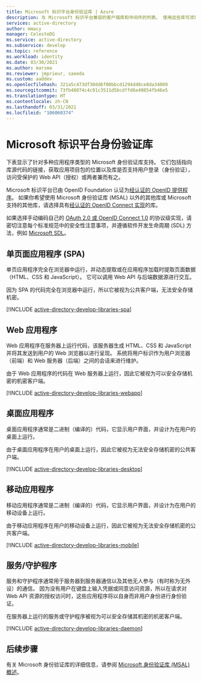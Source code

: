 ```yaml
---
title: Microsoft 标识平台身份验证库 | Azure
description: 与 Microsoft 标识平台兼容的客户端库和中间件的列表。 使用这些库可添加对用户登录（身份验证）和对应用程序的受保护的 Web API 访问（授权）的支持。
services: active-directory
author: mmacy
manager: CelesteDG
ms.service: active-directory
ms.subservice: develop
ms.topic: reference
ms.workload: identity
ms.date: 03/30/2021
ms.author: marsma
ms.reviewer: jmprieur, saeeda
ms.custom: aaddev
ms.openlocfilehash: 321a5c473df30dd6f00bbcd1294d48ce8da34009
ms.sourcegitcommit: 73fb48074c4c91c3511d5bcdffd6e40854fb46e5
ms.translationtype: HT
ms.contentlocale: zh-CN
ms.lasthandoff: 03/31/2021
ms.locfileid: "106060374"
---
```

# <a name="microsoft-identity-platform-authentication-libraries"></a>Microsoft 标识平台身份验证库

下表显示了针对多种应用程序类型的 Microsoft 身份验证库支持。 它们包括指向库源代码的链接，获取应用项目包的位置以及库是否支持用户登录（身份验证），访问受保护的 Web API（授权）或两者兼而有之。

Microsoft 标识平台已由 OpenID Foundation 认证为[经认证的 OpenID 提供程序](https://openid.net/certification/)。 如果你希望使用 Microsoft 身份验证库 (MSAL) 以外的其他库或 Microsoft 支持的其他库，请选择具有[经认证的 OpenID Connect 实现](https://openid.net/developers/certified/)的库。

如果选择手动编码自己的 [OAuth 2.0 或 OpenID Connect 1.0](active-directory-v2-protocols.md) 的协议级实现，请密切注意每个标准规范中的安全性注意事项，并遵循软件开发生命周期 (SDL) 方法，例如 [Microsoft SDL][Microsoft-SDL]。

## <a name="single-page-application-spa"></a>单页面应用程序 (SPA)

单页应用程序完全在浏览器中运行，并动态提取或在应用程序加载时提取页面数据（HTML、CSS 和 JavaScript）。 它可以调用 Web API 与后端数据源进行交互。

因为 SPA 的代码完全在浏览器中运行，所以它被视为公共客户端，无法安全存储机密。

[!INCLUDE [active-directory-develop-libraries-spa](../../../includes/active-directory-develop-libraries-spa.md)]

## <a name="web-application"></a>Web 应用程序

Web 应用程序在服务器上运行代码，该服务器生成 HTML、CSS 和 JavaScript 并将其发送到用户的 Web 浏览器以进行呈现。 系统将用户标识作为用户浏览器（前端）和 Web 服务器（后端）之间的会话来进行维护。

由于 Web 应用程序的代码在 Web 服务器上运行，因此它被视为可以安全存储机密的机密客户端。

[!INCLUDE [active-directory-develop-libraries-webapp](../../../includes/active-directory-develop-libraries-webapp.md)]

## <a name="desktop-application"></a>桌面应用程序

桌面应用程序通常是二进制（编译的）代码，它显示用户界面，并设计为在用户的桌面上运行。

由于桌面应用程序在用户的桌面上运行，因此它被视为无法安全存储机密的公共客户端。

[!INCLUDE [active-directory-develop-libraries-desktop](../../../includes/active-directory-develop-libraries-desktop.md)]

## <a name="mobile-application"></a>移动应用程序

移动应用程序通常是二进制（编译的）代码，它显示用户界面，并设计为在用户的移动设备上运行。

由于移动应用程序在用户的移动设备上运行，因此它被视为无法安全存储机密的公共客户端。

[!INCLUDE [active-directory-develop-libraries-mobile](../../../includes/active-directory-develop-libraries-mobile.md)]

## <a name="service--daemon"></a>服务/守护程序

服务和守护程序通常用于服务器到服务器通信以及其他无人参与（有时称为无外设）的通信。 因为没有用户在键盘上输入凭据或同意访问资源，所以在请求对 Web API 资源的授权访问时，这些应用程序将以自身而非用户身份进行身份验证。

在服务器上运行的服务或守护程序被视为可以安全存储其机密的机密客户端。

[!INCLUDE [active-directory-develop-libraries-daemon](../../../includes/active-directory-develop-libraries-daemon.md)]

## <a name="next-steps"></a>后续步骤

有关 Microsoft 身份验证库的详细信息，请参阅 [Microsoft 身份验证库 (MSAL) 概述](msal-overview.md)。

<!--Image references-->
[y]: ./media/common/yes.png
[n]: ./media/common/no.png

<!--Reference-style links -->
[AAD-App-Model-V2-Overview]: v2-overview.md
[Microsoft-SDL]: https://www.microsoft.com/securityengineering/sdl/
[preview-tos]: https://azure.microsoft.com/support/legal/preview-supplemental-terms/

